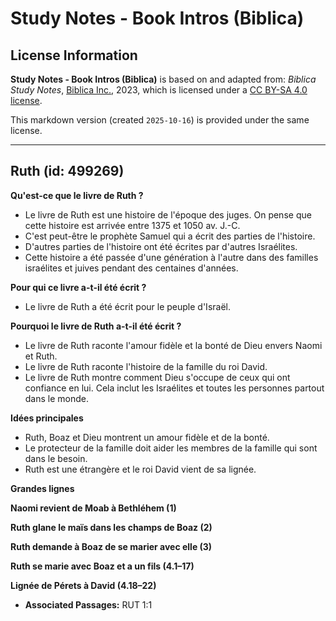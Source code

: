 # Study Notes - Book Intros (Biblica)

## License Information

**Study Notes - Book Intros (Biblica)** is based on and adapted from: _Biblica Study Notes_, [Biblica Inc.](https://www.biblica.com/), 2023, which is licensed under a [CC BY-SA 4.0 license](https://creativecommons.org/licenses/by-sa/4.0/legalcode.en).

This markdown version (created `2025-10-16`) is provided under the same license.



--------------------------------

## Ruth (id: 499269)

**Qu'est\-ce que le livre de Ruth ?**

* Le livre de Ruth est une histoire de l'époque des juges. On pense que cette histoire est arrivée entre 1375 et 1050 av. J.\-C.
* C'est peut\-être le prophète Samuel qui a écrit des parties de l'histoire.
* D'autres parties de l'histoire ont été écrites par d'autres Israélites.
* Cette histoire a été passée d'une génération à l'autre dans des familles israélites et juives pendant des centaines d'années.

**Pour qui ce livre a\-t\-il été écrit ?**

* Le livre de Ruth a été écrit pour le peuple d'Israël.

**Pourquoi le livre de Ruth a\-t\-il été écrit ?**

* Le livre de Ruth raconte l'amour fidèle et la bonté de Dieu envers Naomi et Ruth.
* Le livre de Ruth raconte l'histoire de la famille du roi David.
* Le livre de Ruth montre comment Dieu s'occupe de ceux qui ont confiance en lui. Cela inclut les Israélites et toutes les personnes partout dans le monde.

**Idées principales**

* Ruth, Boaz et Dieu montrent un amour fidèle et de la bonté.
* Le protecteur de la famille doit aider les membres de la famille qui sont dans le besoin.
* Ruth est une étrangère et le roi David vient de sa lignée.

**Grandes lignes**

**Naomi revient de Moab à Bethléhem (1\)**

**Ruth glane le maïs dans les champs de Boaz (2\)**

**Ruth demande à Boaz de se marier avec elle (3\)**

**Ruth se marie avec Boaz et a un fils (4\.1–17\)**

**Lignée de Pérets à David (4\.18–22\)**

* **Associated Passages:** RUT 1:1

